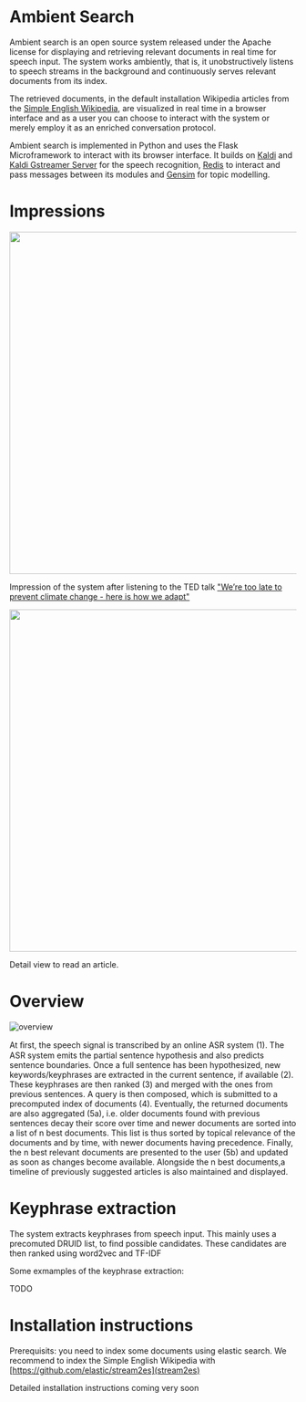 # Ambient Search

Ambient search is an open source system released under the Apache license for displaying and retrieving relevant documents in real time for speech input. The system works ambiently, that is, it unobstructively listens to speech streams in the background and continuously serves relevant documents from its index. 

The retrieved documents, in the default installation Wikipedia articles from the [Simple English Wikipedia](https://simple.wikipedia.org/wiki/Main_Page), are visualized in real time in a browser interface and as a user you can choose to interact with the system or merely employ it as an enriched conversation protocol.

Ambient search is implemented in Python and uses the Flask Microframework to interact with its browser interface. It builds on [Kaldi](http://kaldi-asr.org/) and [Kaldi Gstreamer Server](https://github.com/alumae/kaldi-gstreamer-server) for the speech recognition, [Redis](http://redis.io/) to interact and pass messages between its modules and [Gensim](https://radimrehurek.com/gensim/) for topic modelling. 

# Impressions

<img src="https://github.com/bmilde/ambientsearch/raw/master/screenshots/screenshot1.png" width="600px">

Impression of the system after listening to the TED talk ["We’re too late to prevent climate change - here is how we adapt"](https://www.ted.com/talks/alice_bows_larkin_we_re_too_late_to_prevent_climate_change_here_s_how_we_adapt?language=en)

<img src="https://github.com/bmilde/ambientsearch/raw/master/screenshots/screenshot2.png" width="600px">

Detail view to read an article.

# Overview
![overview](https://github.com/bmilde/ambientsearch/raw/master/screenshots/overview.png)

At ﬁrst, the speech signal is transcribed by an online ASR system (1). The ASR system emits the partial sentence hypothesis and also predicts sentence boundaries. Once a full sentence has been hypothesized, new keywords/keyphrases are extracted in the current sentence, if available (2). These keyphrases are then ranked (3) and merged with the ones from previous sentences. A query is then composed, which is submitted to a precomputed index of documents (4). Eventually, the returned documents are also aggregated (5a), i.e. older documents found with previous sentences decay their score over time and newer documents are sorted into a list of n best documents. This list is thus sorted by topical relevance of the documents and by time, with newer documents having precedence. Finally, the n best relevant documents are presented to the user (5b) and updated as soon as changes become available. Alongside the n best documents,a timeline of previously suggested articles is also maintained and displayed.

# Keyphrase extraction

The system extracts keyphrases from speech input. This mainly uses a precomuted DRUID list, to find possible candidates. These candidates are then ranked using word2vec and TF-IDF

Some exmamples of the keyphrase extraction:

TODO

# Installation instructions

Prerequisits: you need to index some documents using elastic search. We recommend to index the Simple English Wikipedia with [https://github.com/elastic/stream2es](stream2es)

Detailed installation instructions coming  very soon
